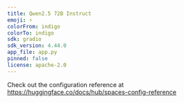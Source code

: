 ```yaml
---
title: Qwen2.5 72B Instruct
emoji: ⚡
colorFrom: indigo
colorTo: indigo
sdk: gradio
sdk_version: 4.44.0
app_file: app.py
pinned: false
license: apache-2.0
---
```


Check out the configuration reference at https://huggingface.co/docs/hub/spaces-config-reference
